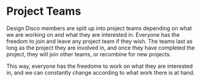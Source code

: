 # Project Teams

Design Disco members are split up into project teams depending on what we are working on and what they are interested in. Everyone has the freedom to join and leave any project team if they wish. The teams last as long as the project they are involved in, and once they have completed the project, they will join other teams, or recombine for new projects. 

This way, everyone has the freedome to work on what they are interested in, and we can constantly change according to what work there is at hand.
